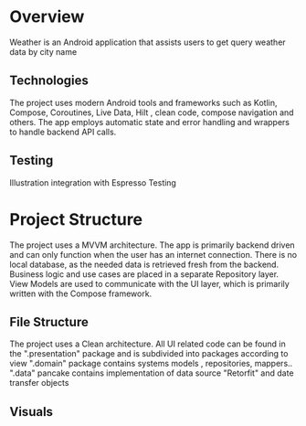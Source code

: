 # Overview

Weather is an Android application that assists users to get query weather data by city name

## Technologies

The project uses modern Android tools and frameworks such as Kotlin, Compose, Coroutines, Live Data,
Hilt , clean code, compose navigation and others. The app employs automatic state and error handling
and wrappers to handle backend API calls.

## Testing

Illustration integration with Espresso Testing

# Project Structure

The project uses a MVVM architecture. The app is primarily backend driven and can only function when
the user has an internet connection. There is no local database, as the needed data is retrieved
fresh from the backend. Business logic and use cases are placed in a separate Repository layer.
View Models are used to communicate with the UI layer, which is primarily written with the Compose
framework.

## File Structure

The project uses a Clean architecture. All UI related code can be found in the ".presentation"
package and is subdivided into packages according to view
".domain" package contains systems models , repositories, mappers..
".data" pancake contains implementation of data source "Retorfit" and date transfer objects

## Visuals
